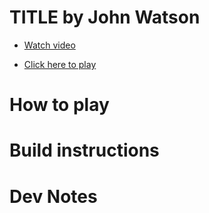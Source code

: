 # TITLE by John Watson


- [Watch video]()

- [Click here to play]()

# How to play



# Build instructions



# Dev Notes

